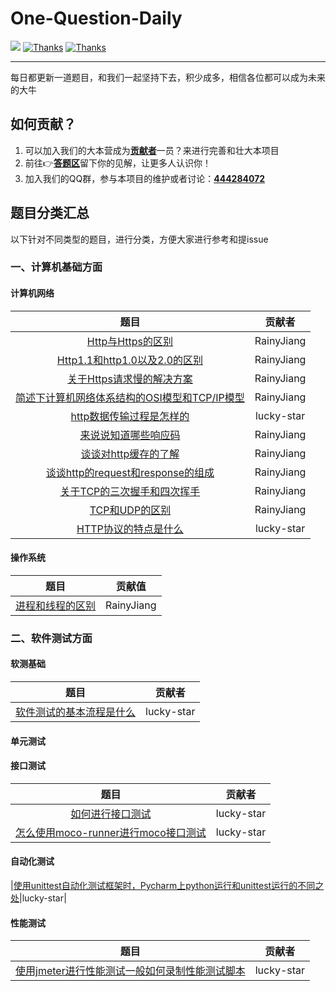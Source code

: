 # One-Question-Daily

  <a href="#交流"><img src="https://img.shields.io/badge/QQ%E4%BA%A4%E6%B5%81-3434481891-yellow"></a>
  <a href="https://www.wanandroid.com"><img src="https://img.shields.io/badge/Thanks-%E6%8E%98%E9%87%91-orange" alt="Thanks"></a>
  <a href="https://www.wanandroid.com"><img src="https://img.shields.io/badge/Thanks-wanandroid-%23095B87.svg" alt="Thanks"></a>
 

----

每日都更新一道题目，和我们一起坚持下去，积少成多，相信各位都可以成为未来的大牛


## 如何贡献？

1. 可以加入我们的大本营成为[**贡献者**](https://github.com/RainyJiang22/One-Question-Daily/graphs/contributors)一员？来进行完善和壮大本项目
2. 前往👉[**答题区**](https://github.com/RainyJiang22/One-Question-Daily/issues)留下你的见解，让更多人认识你！
3. 加入我们的QQ群，参与本项目的维护或者讨论：[**444284072**](https://jq.qq.com/?_wv=1027&k=3wcl5ebT)


## 题目分类汇总
以下针对不同类型的题目，进行分类，方便大家进行参考和提issue

### 一、计算机基础方面

#### 计算机网络

|题目|贡献者|
|:---:|:---:|
|[Http与Https的区别](https://github.com/RainyJiang22/One-Question-Daily/issues/1)|RainyJiang|
|[Http1.1和http1.0以及2.0的区别](https://github.com/RainyJiang22/One-Question-Daily/issues/3)|RainyJiang|
|[关于Https请求慢的解决方案](https://github.com/RainyJiang22/One-Question-Daily/issues/5)|RainyJiang|
|[简述下计算机网络体系结构的OSI模型和TCP/IP模型](https://github.com/RainyJiang22/One-Question-Daily/issues/7)|RainyJiang|
|[http数据传输过程是怎样的](https://github.com/RainyJiang22/One-Question-Daily/issues/9)|lucky-star|
|[来说说知道哪些响应码](https://github.com/RainyJiang22/One-Question-Daily/issues/8)|RainyJiang|
|[谈谈对http缓存的了解](https://github.com/RainyJiang22/One-Question-Daily/issues/10)|RainyJiang|
|[谈谈http的request和response的组成](https://github.com/RainyJiang22/One-Question-Daily/issues/12)|RainyJiang|
|[关于TCP的三次握手和四次挥手](https://github.com/RainyJiang22/One-Question-Daily/issues/13)|RainyJiang|
|[TCP和UDP的区别](https://github.com/RainyJiang22/One-Question-Daily/issues/14)|RainyJiang|
|[HTTP协议的特点是什么](https://github.com/RainyJiang22/One-Question-Daily/issues/15)|lucky-star|

#### 操作系统
|题目|贡献值|
|:---:|:---:|
|[进程和线程的区别](https://github.com/RainyJiang22/One-Question-Daily/issues/16)|RainyJiang|

### 二、软件测试方面

#### 软测基础
|题目|贡献者|
|:---:|:---:|
|[软件测试的基本流程是什么](https://github.com/RainyJiang22/One-Question-Daily/issues/4)|lucky-star|


#### 单元测试

#### 接口测试
|题目|贡献者|
|:---:|:---:|
|[如何进行接口测试](https://github.com/RainyJiang22/One-Question-Daily/issues/2)|lucky-star|
|[怎么使用moco-runner进行moco接口测试](https://github.com/RainyJiang22/One-Question-Daily/issues/11)|lucky-star|


#### 自动化测试
|[使用unittest自动化测试框架时，Pycharm上python运行和unittest运行的不同之处](https://github.com/RainyJiang22/One-Question-Daily/issues/17)|lucky-star|

#### 性能测试
|题目|贡献者|
|:---:|:---:|
|[使用jmeter进行性能测试一般如何录制性能测试脚本](https://github.com/RainyJiang22/One-Question-Daily/issues/6)|lucky-star|

